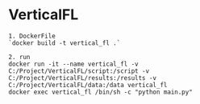 # VerticalFL

    1. DockerFile
    `docker build -t vertical_fl .`

    2. run 
    docker run -it --name vertical_fl -v C:/Project/VerticalFL/script:/script -v C:/Project/VerticalFL/results:/results -v C:/Project/VerticalFL/data:/data vertical_fl
    docker exec vertical_fl /bin/sh -c "python main.py"

